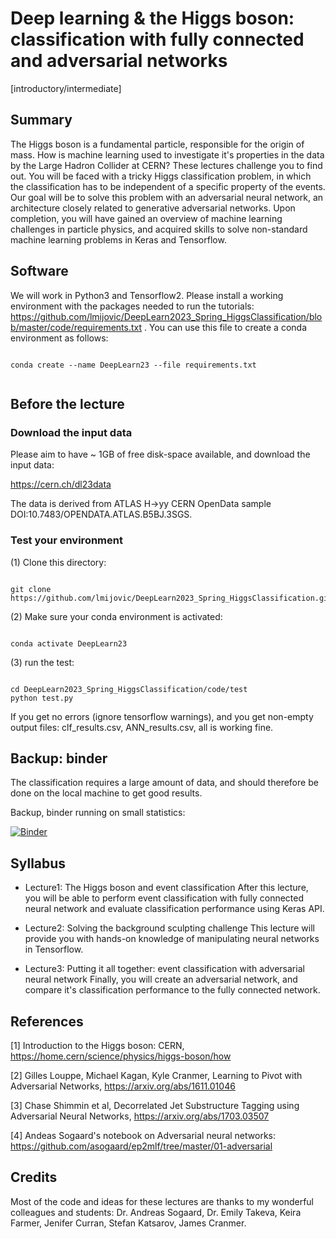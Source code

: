 # Deep learning & the Higgs boson: classification with fully connected and adversarial networks

[introductory/intermediate]

## Summary

The Higgs boson is a fundamental particle, responsible for the origin of mass. How is machine learning used to investigate it's properties in the data by the Large Hadron Collider at CERN? These lectures challenge you to find out. You will be faced with a tricky Higgs classification problem, in which the classification has to be independent of a specific property of the events. Our goal will be to solve this problem with an adversarial neural network, an architecture closely related to generative adversarial networks. Upon completion, you will have gained an overview of machine learning challenges in particle physics, and acquired skills to solve non-standard machine learning problems in Keras and Tensorflow. 

## Software 

We will work in Python3 and Tensorflow2. Please install a working environment with the packages needed to run the tutorials: https://github.com/lmijovic/DeepLearn2023_Spring_HiggsClassification/blob/master/code/requirements.txt . You can use this file to create a conda environment as follows:


```

conda create --name DeepLearn23 --file requirements.txt 


```


## Before the lecture 

### Download the input data 

Please aim to have ~ 1GB of free disk-space available, and download the input data:
 
https://cern.ch/dl23data

The data is derived from ATLAS H->yy CERN OpenData sample DOI:10.7483/OPENDATA.ATLAS.B5BJ.3SGS.

### Test your environment 

(1) Clone this directory: 

```

git clone https://github.com/lmijovic/DeepLearn2023_Spring_HiggsClassification.git 

```

(2) Make sure your conda environment is activated:

```

conda activate DeepLearn23

```

(3) run the test: 

```

cd DeepLearn2023_Spring_HiggsClassification/code/test
python test.py 

```

If you get no errors (ignore tensorflow warnings), and you get non-empty output files: clf_results.csv, ANN_results.csv, all is working fine.

## Backup: binder

The classification requires a large amount of data, and should therefore be done on the local machine to get good results. 

Backup, binder running on small statistics: 

[![Binder](https://mybinder.org/badge_logo.svg)](https://mybinder.org/v2/gh/lmijovic/test_binder_dl23/HEAD)


## Syllabus 

- Lecture1: The Higgs boson and event classification
After this lecture, you will be able to perform event classification with fully connected neural network and evaluate classification performance using Keras API.

- Lecture2: Solving the background sculpting challenge
This lecture will provide you with hands-on knowledge of manipulating neural networks in Tensorflow.

- Lecture3: Putting it all together: event classification with adversarial neural network
Finally, you will create an adversarial network, and compare it's classification performance to the fully connected network.


## References 

[1] Introduction to the Higgs boson: CERN, https://home.cern/science/physics/higgs-boson/how

[2] Gilles Louppe, Michael Kagan, Kyle Cranmer, Learning to Pivot with Adversarial Networks, https://arxiv.org/abs/1611.01046

[3] Chase Shimmin et al, Decorrelated Jet Substructure Tagging using Adversarial Neural Networks, https://arxiv.org/abs/1703.03507

[4] Andeas Sogaard's notebook on Adversarial neural networks: https://github.com/asogaard/ep2mlf/tree/master/01-adversarial

## Credits

Most of the code and ideas for these lectures are thanks to my wonderful colleagues and students: Dr. Andreas Sogaard, Dr. Emily Takeva, Keira Farmer, Jenifer Curran, Stefan Katsarov, James Cranmer. 

